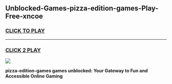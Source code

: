 
## Unblocked-Games-pizza-edition-games-Play-Free-xncoe
<h3>
<a href="https://premium76.site?title=pizza-edition-games&ref=15A">CLICK TO PLAY</a></h3>
<hr>

<h3>
<a href="https://premium76.site?title=pizza-edition-games&ref=15A">CLICK 2 PLAY</a>
  
</h3>

<a href="https://premium76.site?title=pizza-edition-games&ref=15A"><img src="https://clearcache.store/games.png"></a>


**pizza-edition-games games unblocked: Your Gateway to Fun and Accessible Online Gaming**

